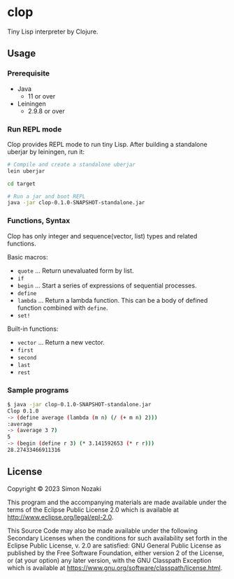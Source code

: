 # clop
Tiny Lisp interpreter by Clojure.

## Usage

### Prerequisite

- Java
  - 11 or over
- Leiningen
  - 2.9.8 or over

### Run REPL mode
Clop provides REPL mode to run tiny Lisp. After building a standalone uberjar by leiningen, run it:

```bash
# Compile and create a standalone uberjar
lein uberjar

cd target

# Run a jar and boot REPL
java -jar clop-0.1.0-SNAPSHOT-standalone.jar
```

### Functions, Syntax
Clop has only integer and sequence(vector, list) types and related functions. 

Basic macros:
- `quote` ... Return unevaluated form by list.
- `if`
- `begin` ... Start a series of expressions of sequential processes.
- `define`
- `lambda` ... Return a lambda function. This can be a body of defined function combined with `define`.
- `set!`

Built-in functions:
- `vector` ... Return a new vector.
- `first`
- `second`
- `last`
- `rest`

### Sample programs
```bash
$ java -jar clop-0.1.0-SNAPSHOT-standalone.jar
Clop 0.1.0
-> (define average (lambda (m n) (/ (+ m n) 2)))
:average
-> (average 3 7)
5
-> (begin (define r 3) (* 3.141592653 (* r r)))
28.27433466911316
```

## License

Copyright © 2023 Simon Nozaki

This program and the accompanying materials are made available under the
terms of the Eclipse Public License 2.0 which is available at
http://www.eclipse.org/legal/epl-2.0.

This Source Code may also be made available under the following Secondary
Licenses when the conditions for such availability set forth in the Eclipse
Public License, v. 2.0 are satisfied: GNU General Public License as published by
the Free Software Foundation, either version 2 of the License, or (at your
option) any later version, with the GNU Classpath Exception which is available
at https://www.gnu.org/software/classpath/license.html.
